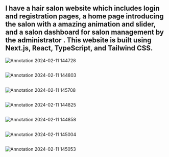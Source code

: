
## I have a hair salon website which includes login and registration pages, a home page introducing the salon with a amazing animation and slider, and a salon dashboard for salon management by the administrator . This website is built using Next.js, React, TypeScript, and Tailwind CSS.
![Annotation 2024-02-11 144728](https://github.com/mehran-rezaei/Salon-Arayeshgah-with-login-sign-up-/assets/110059221/04c932dc-affa-4939-a544-e5682cb19da9)
##
![Annotation 2024-02-11 144803](https://github.com/mehran-rezaei/Salon-Arayeshgah-with-login-sign-up-/assets/110059221/2f810e32-d6a3-4fdb-a9a4-e1c5b4a51664)
##
![Annotation 2024-02-11 145708](https://github.com/mehran-rezaei/Salon-Arayeshgah-with-login-sign-up-/assets/110059221/f77f9806-ee41-41e6-ae60-017bad17f724)
##
![Annotation 2024-02-11 144825](https://github.com/mehran-rezaei/Salon-Arayeshgah-with-login-sign-up-/assets/110059221/6cec1a74-b672-42d1-89f0-83d22816c56b)
##
![Annotation 2024-02-11 144858](https://github.com/mehran-rezaei/Salon-Arayeshgah-with-login-sign-up-/assets/110059221/5ef1e35b-fcfa-4e4c-a3cc-a04bae4b1177)
##
![Annotation 2024-02-11 145004](https://github.com/mehran-rezaei/Salon-Arayeshgah-with-login-sign-up-/assets/110059221/c0b0f718-ec99-4981-b40e-d2a5964e7cbf)
## 
![Annotation 2024-02-11 145053](https://github.com/mehran-rezaei/Salon-Arayeshgah-with-login-sign-up-/assets/110059221/5e422a7d-955b-4c5a-b7b6-ea7fc8be0122)

